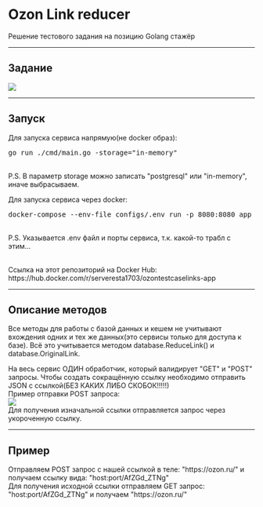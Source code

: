 <h1>Ozon Link reducer</h1>
<p>Решение тестового задания на позицию Golang стажёр</p>
<hr />
<h2>Задание</h2>
<p><img src="https://github.com/Serveresty/OZONTestCaseLinks/assets/99687697/d8484c38-7b99-430b-bd16-b2439b8cd6d1"/></p>
<hr />
<h2>Запуск</h2>
<p>Для запуска сервиса напрямую(не docker образ): 
<br>
<pre>
go run ./cmd/main.go -storage="in-memory"
</pre>
<br>
P.S. В параметр storage можно записать "postgresql" или "in-memory", иначе выбрасываем.
</p>
<p>Для запуска сервиса через docker:
<br>
<pre>
docker-compose --env-file configs/.env run -p 8080:8080 app ./build/main --STORAGE in-memory
</pre>
<br>
P.S. Указывается .env файл и порты сервиса, т.к. какой-то трабл с этим...
</p>
<br>
Ссылка на этот репозиторий на Docker Hub: https://hub.docker.com/r/serveresta1703/ozontestcaselinks-app
<hr />
<h2>Описание методов</h2>
<p>Все методы для работы с базой данных и кешем не учитывают вхождения одних и тех же данных(это сервисы только для доступа к базе). Всё это учитывается методом database.ReduceLink() и database.OriginalLink.</p>
<p>На весь сервис ОДИН обработчик, который валидирует "GET" и "POST" запросы. Чтобы создать сокращённую ссылку необходимо отправить JSON с ссылкой(БЕЗ КАКИХ ЛИБО СКОБОК!!!!!)
<br>
Пример отправки POST запроса:
<br>
<img src="https://github.com/Serveresty/OZONTestCaseLinks/assets/99687697/08bc31d9-e3be-4e83-a97d-c41011340a10"/>
<br>
Для получения изначальной ссылки отправляется запрос через укороченную ссылку.
</p>
<hr />
<h2>Пример</h2>
<p>Отправляем POST запрос с нашей ссылкой в теле: "https://ozon.ru/" и получаем ссылку вида: "host:port/AfZGd_ZTNg"
<br>
Для получения исходной ссылки отправляем GET запрос: "host:port/AfZGd_ZTNg" и получаем "https://ozon.ru/"
</p>
